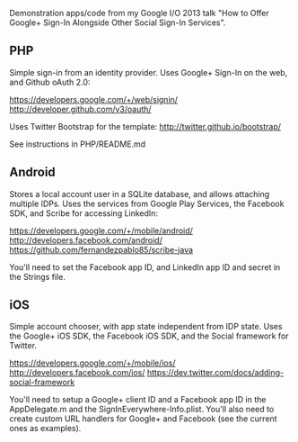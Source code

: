 Demonstration apps/code from my Google I/O 2013 talk "How to Offer Google+ Sign-In Alongside Other Social Sign-In Services". 


PHP
----------------
Simple sign-in from an identity provider. Uses Google+ Sign-In on the web, and Github oAuth 2.0:

https://developers.google.com/+/web/signin/
http://developer.github.com/v3/oauth/

Uses Twitter Bootstrap for the template: http://twitter.github.io/bootstrap/

See instructions in PHP/README.md

Android
----------------
Stores a local account user in a SQLite database, and allows attaching multiple IDPs. Uses the services from Google Play Services, the Facebook SDK, and Scribe for accessing LinkedIn:

https://developers.google.com/+/mobile/android/
http://developers.facebook.com/android/
https://github.com/fernandezpablo85/scribe-java

You'll need to set the Facebook app ID, and LinkedIn app ID and secret in the Strings file. 

iOS
----------------
Simple account chooser, with app state independent from IDP state. Uses the Google+ iOS SDK, the Facebook iOS SDK, and the Social framework for Twitter.

https://developers.google.com/+/mobile/ios/
http://developers.facebook.com/ios/
https://dev.twitter.com/docs/adding-social-framework

You'll need to setup a Google+ client ID and a Facebook app ID in the AppDelegate.m and the SignInEverywhere-Info.plist. You'll also need to create custom URL handlers for Google+ and Facebook (see the current ones as examples).